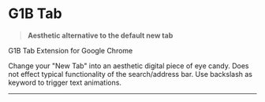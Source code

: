 # G1B Tab

> **Aesthetic alternative to the default new tab**

G1B Tab Extension for Google Chrome

Change your "New Tab" into an aesthetic digital piece of eye candy.
Does not effect typical functionality of the search/address bar.
Use backslash as keyword to trigger text animations.

----------------------------------------------------------------
